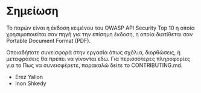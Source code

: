 Σημείωση
======

Το παρών είναι η έκδοση κειμένου του OWASP API Security Top 10 η οποία χρησιμοποιείται σαν πηγή 
για την επίσημη έκδοση, η οποία διατίθεται σαν Portable Document Format (PDF).

Οποιαδήποτε συνεισφορά στην εργασία όπως σχόλια, διορθώσεις, ή μεταφράσεις 
θα πρέπει να γίνονται εδώ. Για περισσότερες πληροφορίες για το Πως να συνεισφέρετε, 
παρακαλώ δείτε το CONTRIBUTING.md.

* Erez Yallon
* Inon Shkedy

[1]: ../../CONTRIBUTING.md
